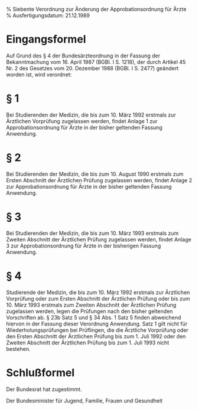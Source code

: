 % Siebente Verordnung zur Änderung der Approbationsordnung für Ärzte
% Ausfertigungsdatum: 21.12.1989
 
# Eingangsformel

Auf Grund des § 4 der Bundesärzteordnung in der Fassung der Bekanntmachung vom 16. April 1987 (BGBl. I S. 1218), der durch Artikel 45 Nr. 2 des Gesetzes vom 20. Dezember 1988 (BGBl. I S. 2477) geändert worden ist, wird verordnet:

# § 1

Bei Studierenden der Medizin, die bis zum 10. März 1992 erstmals zur Ärztlichen Vorprüfung zugelassen werden, findet Anlage 1 zur Approbationsordnung für Ärzte in der bisher geltenden Fassung Anwendung.

# § 2

Bei Studierenden der Medizin, die bis zum 10. August 1990 erstmals zum Ersten Abschnitt der Ärztlichen Prüfung zugelassen werden, findet Anlage 2 zur Approbationsordnung für Ärzte in der bisher geltenden Fassung Anwendung.

# § 3

Bei Studierenden der Medizin, die bis zum 10. März 1993 erstmals zum Zweiten Abschnitt der Ärztlichen Prüfung zugelassen werden, findet Anlage 3 zur Approbationsordnung für Ärzte in der bisherigen Fassung Anwendung.

# § 4

Studierende der Medizin, die bis zum 10. März 1992 erstmals zur Ärztlichen Vorprüfung oder zum Ersten Abschnitt der Ärztlichen Prüfung oder bis zum 10. März 1993 erstmals zum Zweiten Abschnitt der Ärztlichen Prüfung zugelassen werden, legen die Prüfungen nach den bisher geltenden Vorschriften ab. § 23b Satz 5 und § 34 Abs. 1 Satz 5 finden abweichend hiervon in der Fassung dieser Verordnung Anwendung. Satz 1 gilt nicht für Wiederholungsprüfungen bei Prüflingen, die die Ärztliche Vorprüfung oder den Ersten Abschnitt der Ärztlichen Prüfung bis zum 1. Juli 1992 oder den Zweiten Abschnitt der Ärztlichen Prüfung bis zum 1. Juli 1993 nicht bestehen.

# Schlußformel

Der Bundesrat hat zugestimmt.   

Der Bundesminister für Jugend, Familie, Frauen und Gesundheit
